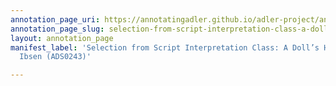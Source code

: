 ```yaml
---
annotation_page_uri: https://annotatingadler.github.io/adler-project/annotations/selection-from-script-interpretation-class-a-doll-s-house-by-henrik-ibsen-ads0243--canvas-1-important-person.json
annotation_page_slug: selection-from-script-interpretation-class-a-doll-s-house-by-henrik-ibsen-ads0243--canvas-1-important-person
layout: annotation_page
manifest_label: 'Selection from Script Interpretation Class: A Doll’s House by Henrik
  Ibsen (ADS0243)'

---
```

